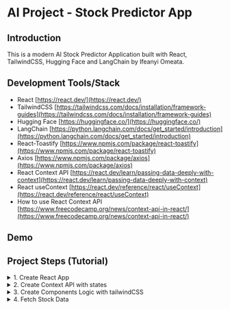 # AI Project - Stock Predictor App

## Introduction

This is a modern AI Stock Predictor Application built with React, TailwindCSS, Hugging Face and LangChain by Ifeanyi Omeata.

## Development Tools/Stack

- React [https://react.dev/](https://react.dev/)
- TailwindCSS [https://tailwindcss.com/docs/installation/framework-guides](https://tailwindcss.com/docs/installation/framework-guides)
- Hugging Face [https://huggingface.co/](https://huggingface.co/)
- LangChain [https://python.langchain.com/docs/get_started/introduction](https://python.langchain.com/docs/get_started/introduction)
- React-Toastify [https://www.npmjs.com/package/react-toastify](https://www.npmjs.com/package/react-toastify)
- Axios [https://www.npmjs.com/package/axios](https://www.npmjs.com/package/axios)
- React Context API [https://react.dev/learn/passing-data-deeply-with-context](https://react.dev/learn/passing-data-deeply-with-context)
- React useContext [https://react.dev/reference/react/useContext](https://react.dev/reference/react/useContext)
- How to use React Context API [https://www.freecodecamp.org/news/context-api-in-react/](https://www.freecodecamp.org/news/context-api-in-react/)

## Demo

## Project Steps (Tutorial)

<details>
<summary>1. Create React App </summary>

# Create React App 

### [https://github.com/omeatai/ai-project-stock-predictor-app/commit/9a42ba010cc155e1dbe9ee337ba2dd8c502a3137](https://github.com/omeatai/ai-project-stock-predictor-app/commit/9a42ba010cc155e1dbe9ee337ba2dd8c502a3137)

# Install React App

```x
yarn create react-app .
```

# Start React App

```x
yarn start
```

<img width="1092" alt="image" src="https://github.com/omeatai/ai-project-stock-predictor-app/assets/32337103/b2363cfd-c0e9-4023-a9b2-5b38c9865539">
<img width="1092" alt="image" src="https://github.com/omeatai/ai-project-stock-predictor-app/assets/32337103/ffb58c04-110a-40ec-a250-7ad73029733c">
<img width="1349" alt="image" src="https://github.com/omeatai/ai-project-stock-predictor-app/assets/32337103/5419864e-bf95-4def-9c67-e37815abf56e">

# #End</details>

<details>
<summary>2. Create Context API with states </summary>

# Create Context API with states

### [https://github.com/omeatai/ai-project-stock-predictor-app/commit/8ca0d5121001f5ccbd8183b6262ec3ef857fad2a](https://github.com/omeatai/ai-project-stock-predictor-app/commit/8ca0d5121001f5ccbd8183b6262ec3ef857fad2a)

<img width="1093" alt="image" src="https://github.com/omeatai/ai-project-stock-predictor-app/assets/32337103/246df273-e6aa-4a11-99e9-54a3a068b936">
<img width="1093" alt="image" src="https://github.com/omeatai/ai-project-stock-predictor-app/assets/32337103/4a134f83-b5b9-4b51-8424-bbbff3712c05">
<img width="1093" alt="image" src="https://github.com/omeatai/ai-project-stock-predictor-app/assets/32337103/d9f58d0b-e38e-4a57-a7a8-c5d5967677ee">
<img width="1265" alt="image" src="https://github.com/omeatai/ai-project-stock-predictor-app/assets/32337103/d5dd25e3-4333-483f-b40b-5d051975a500">

# #End</details>

<details>
<summary>3. Create Components Logic with tailwindCSS </summary>

# Create Components Logic with tailwindCSS

### [https://github.com/omeatai/ai-project-stock-predictor-app/commit/7aecb8a52fd00ae01b2b9753749fe5e6617eb2db](https://github.com/omeatai/ai-project-stock-predictor-app/commit/7aecb8a52fd00ae01b2b9753749fe5e6617eb2db)

# Install TailwindCSS

```x
npm install -D tailwindcss
npx tailwindcss init
```

# tailwind.config.js

```js
/** @type {import('tailwindcss').Config} */
module.exports = {
  content: [
    "./src/**/*.{js,jsx,ts,tsx}",
  ],
  theme: {
    extend: {},
  },
  plugins: [],
}
```

# index.css

```css
@tailwind base;
@tailwind components;
@tailwind utilities;
```

# Start your build process

```x
npm run start
```

# Install React-Toastify

```x
npm i react-toastify
```

<img width="1095" alt="image" src="https://github.com/omeatai/ai-project-stock-predictor-app/assets/32337103/af1566ad-58df-4002-a73e-33bc7fcd2f55">
<img width="1095" alt="image" src="https://github.com/omeatai/ai-project-stock-predictor-app/assets/32337103/7f531d5a-a380-4b55-8501-8d1af28f356b">
<img width="1095" alt="image" src="https://github.com/omeatai/ai-project-stock-predictor-app/assets/32337103/1015f1cc-d36f-45b0-b958-4851cd198cc7">
<img width="1095" alt="image" src="https://github.com/omeatai/ai-project-stock-predictor-app/assets/32337103/6f839a18-99c7-4468-8e8e-e6407c39fce0">
<img width="1095" alt="image" src="https://github.com/omeatai/ai-project-stock-predictor-app/assets/32337103/087ed7ae-2b65-444c-858f-73bfc8afc29a">
<img width="1095" alt="image" src="https://github.com/omeatai/ai-project-stock-predictor-app/assets/32337103/a1952ca3-c8be-4dde-8e92-1c72adab860c">
<img width="1313" alt="image" src="https://github.com/omeatai/ai-project-stock-predictor-app/assets/32337103/48384fe8-e8f2-40d4-b694-91d2f803b775">
<img width="1313" alt="image" src="https://github.com/omeatai/ai-project-stock-predictor-app/assets/32337103/ebc36724-0577-42df-879b-9d1fd2c0a739">

# #End</details>

<details>
<summary>4. Fetch Stock Data </summary>

# Fetch Stock Data

```x

```

```x

```

```x

```

```x

```

```x

```

```x

```

```x

```

```x

```

# #End</details>





